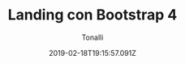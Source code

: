 ---
title: 'Landing con Bootstrap 4'
date: 2019-02-18T19:15:57.091Z
description: 'Es un landing de una conferencia ficticia construido principalmete con el framework de CSS Bootstrap.'
author: 'Tonalli'
twitterUser: 'TuentyFaiv'
banner: ./cover.png
color: '#97C93E'
url: 'https://tuentyfaiv.github.io/Bootstrap4/'
---